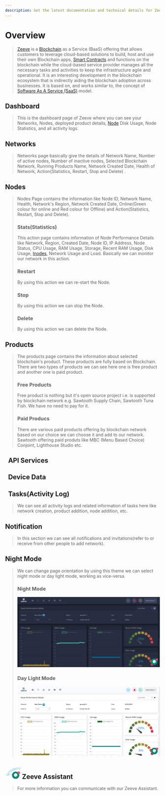 ```yaml
---
description: Get the latest documentation and technical details for Zeeve's innovative platform. Explore our API, integrations, and tools for building scalable, reliable applications on the Zeeve platform.
---
```

# Overview

> [Zeeve](https://www.zeeve.io/) is a [Blockchain](./Glossary.html#blockchain) as a Service (BaaS) offering that allows customers to leverage cloud-based solutions to build, host and use their own Blockchain apps, [Smart Contracts](./Glossary.html#smartcontracts) and functions on the blockchain while the cloud-based service provider manages all the necessary tasks and activities to keep the infrastructure agile and operational. It is an interesting development in the blockchain ecosystem that is indirectly aiding the blockchain adoption across businesses. It is based on, and works similar to, the concept of [Software As A Service (SaaS)](https://en.wikipedia.org/wiki/Software_as_a_service) model.

## Dashboard

> This is the dashboard page of Zeeve where you can see your Networks, Nodes, deployed product details, [Node](./Glossary.html#node) Disk Usage, Node Statistics, and all activity logs.

## Networks

> Networks page basically give the details of Network Name, Number of active nodes, Number of inactive nodes, Selected Blockchain Network, Running Products Name, Network Created Date, Health of Network, Action(Statistics, Restart, Stop and Delete) .

## Nodes

> Nodes Page contains the information like Node ID, Network Name, Health, Network's Region, Network Created Date, Online(Green colour for online and Red colour for Offline) and Action(Statistics, Restart, Stop and Delete).
> 
> ### Stats(Statistics)
> 
> This action page contains information of Node Performance Details like Network, Region, Created Date, Node ID, IP Address, Node Status, CPU Usage, RAM Usage, Storage, Recent RAM Usage, Disk Usage, [Inodes](./Glossary.md), Network Usage and Load. Basically we can monitor our network in this action.
> 
> ### Restart
> 
> By using this action we can re-start the Node.
> 
> ### Stop
> 
> By using this action we can stop the Node.
> 
> ### Delete
> 
> By using this action we can delete the Node.

## Products

> The products page contains the information about selected blockchain's product. These products are fully based on Blockchain. There are two types of products we can see here one is free product and another one is paid product.
> 
> ### Free Products
> 
> Free product is nothing but it's open source project i.e. is supported by blockchain network e.g. Sawtooth Supply Chain, Sawtooth Tuna Fish. We have no need to pay for it.
> 
> ### Paid Producs
> 
> There are various paid products offering by blockchain network based on our choice we can choose it and add to our network.
> Sawtooth offering paid produts like MBC (Menu Based Choice) Conjoint, Lighthouse Studio etc.

##   API Services

##   Device Data

##   Tasks(Activity Log)

> We can see all activity logs and related information of tasks here like network creation, product addition, node addition, etc.

## Notification

> In this section we can see all notifications and invitations(refer to or receive from other people to add network).

## Night Mode

> We can change page orientation by using this theme we can select night mode or day light mode, working as vice-versa.
> 
> ### Night Mode
> 
> ![img](./images/nightmodetheme.png)
> 
> ### Day Light Mode
> 
> ![img](./images/daylightmode.png)

## ![img](./images/chatbot.png) Zeeve Assistant

> For more information you can communicate with our Zeeve Assistant.